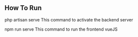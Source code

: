 ## How To Run 

php artisan serve 
This command to activate the backend server

npm run serve
This command to run the frontend vueJS
